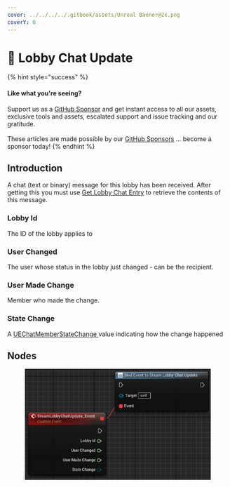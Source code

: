 ```yaml
---
cover: ../../../../.gitbook/assets/Unreal Banner@2x.png
coverY: 0
---
```


# 🔻 Lobby Chat Update

{% hint style="success" %}
#### Like what you're seeing?

Support us as a [GitHub Sponsor](../../../../become-a-sponsor/) and get instant access to all our assets, exclusive tools and assets, escalated support and issue tracking and our gratitude.\
\
These articles are made possible by our [GitHub Sponsors](../../../../become-a-sponsor/) ... become a sponsor today!
{% endhint %}

## Introduction

A chat (text or binary) message for this lobby has been received. After getting this you must use [Get Lobby Chat Entry](../functions/get-lobby-chat-entry.md) to retrieve the contents of this message.

### Lobby Id

The ID of the lobby applies to

### User Changed

The user whose status in the lobby just changed - can be the recipient.

### User Made Change

Member who made the change.

### State Change

A [UEChatMemberStateChange ](../enumerators/uechatmemberstatechange.md)value indicating how the change happened

## Nodes

<figure><img src="../../../../.gitbook/assets/image (120).png" alt=""><figcaption></figcaption></figure>
